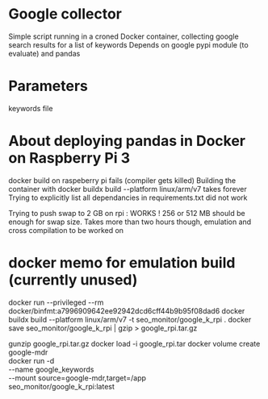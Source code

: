 # Google collector

Simple script running in a croned Docker container, collecting google search results for a list of keywords
Depends on google pypi module (to evaluate) and pandas

# Parameters
keywords file

# About deploying pandas in Docker on Raspberry Pi 3
docker build on raspeberry pi fails (compiler gets killed)
Building the container with 
    docker buildx build --platform linux/arm/v7
takes forever
Trying to explicitly list all dependancies in requirements.txt did not work

Trying to push swap to 2 GB on rpi : WORKS ! 256 or 512 MB should be enough for swap size.
Takes more than two hours though, emulation and cross compilation to be worked on

# docker memo for emulation build (currently unused)
docker run --privileged --rm docker/binfmt:a7996909642ee92942dcd6cff44b9b95f08dad6
docker buildx build --platform linux/arm/v7 -t seo_monitor/google_k_rpi .
docker save seo_monitor/google_k_rpi | gzip > google_rpi.tar.gz

gunzip google_rpi.tar.gz
docker load -i google_rpi.tar
docker volume create google-mdr   
docker run -d \
  --name google_keywords \
  --mount source=google-mdr,target=/app \
  seo_monitor/google_k_rpi:latest
